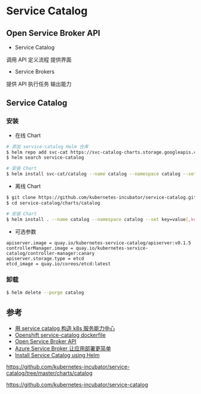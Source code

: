 # Service Catalog


## Open Service Broker API

* Service Catalog

调用 API
定义流程
提供界面

* Service Brokers

提供 API
执行任务
输出能力


## Service Catalog

### 安装

* 在线 Chart

```bash
# 添加 service-catalog Helm 仓库
$ helm repo add svc-cat https://svc-catalog-charts.storage.googleapis.com
$ helm search service-catalog

# 安装 Chart
$ helm install svc-cat/catalog --name catalog --namespace catalog --set key=value[,key=value]
```

* 离线 Chart

```bash
$ git clone https://github.com/kubernetes-incubator/service-catalog.git
$ cd service-catalog/charts/catalog

# 安装 Chart
$ helm install . --name catalog --namespace catalog --set key=value[,key=value]
```

* 可选参数

```
apiserver.image = quay.io/kubernetes-service-catalog/apiserver:v0.1.5
controllerManager.image = quay.io/kubernetes-service-catalog/controller-manager:canary
apiserver.storage.type = etcd
etcd_image = quay.io/coreos/etcd:latest
```

###


### 卸载

```bash
$ helm delete --purge catalog
```


## 参考

* [用 service catalog 构造 k8s 服务能力中心](http://www.docin.com/p-1957163727.html)
* [Openshift service-catalog dockerfile](https://github.com/openshift/origin/tree/master/images/service-catalog)
* [Open Service Broker API](https://github.com/openservicebrokerapi/servicebroker)
* [Azure Service Broker 让应用部署更简单](https://wenku.baidu.com/view/30190a7cc4da50e2524de518964bcf84b9d52de0.html)
* [Install Service Catalog using Helm](https://kubernetes.io/docs/tasks/service-catalog/install-service-catalog-using-helm/)


https://github.com/kubernetes-incubator/service-catalog/tree/master/charts/catalog

https://github.com/kubernetes-incubator/service-catalog